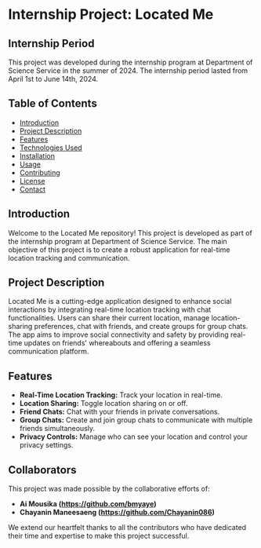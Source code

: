# Internship Project: Located Me

## Internship Period
This project was developed during the internship program at Department of Science Service in the summer of 2024. The internship period lasted from April 1st to June 14th, 2024.

## Table of Contents
- [Introduction](#introduction)
- [Project Description](#project-description)
- [Features](#features)
- [Technologies Used](#technologies-used)
- [Installation](#installation)
- [Usage](#usage)
- [Contributing](#contributing)
- [License](#license)
- [Contact](#contact)

## Introduction
Welcome to the Located Me repository! This project is developed as part of the internship program at Department of Science Service. The main objective of this project is to create a robust application for real-time location tracking and communication.

## Project Description
Located Me is a cutting-edge application designed to enhance social interactions by integrating real-time location tracking with chat functionalities. Users can share their current location, manage location-sharing preferences, chat with friends, and create groups for group chats. The app aims to improve social connectivity and safety by providing real-time updates on friends' whereabouts and offering a seamless communication platform.

## Features
- **Real-Time Location Tracking:** Track your location in real-time.
- **Location Sharing:** Toggle location sharing on or off.
- **Friend Chats:** Chat with your friends in private conversations.
- **Group Chats:** Create and join group chats to communicate with multiple friends simultaneously.
- **Privacy Controls:** Manage who can see your location and control your privacy settings.

## Collaborators
This project was made possible by the collaborative efforts of:

- **Ai Mousika (https://github.com/bmyaye)**
- **Chayanin Maneesaeng (https://github.com/Chayanin086)**

We extend our heartfelt thanks to all the contributors who have dedicated their time and expertise to make this project successful.
